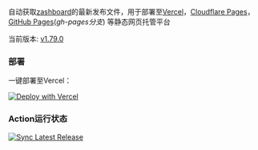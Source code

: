 自动获取[zashboard](https://github.com/Zephyruso/zashboard)的最新发布文件，用于部署至[Vercel](https://vercel.com)，[Cloudflare Pages](https://www.cloudflare.com/)，[GitHub Pages](https://pages.github.com/)(*gh-pages分支*) 等静态网页托管平台

当前版本: [<!-- RELEASE_TAG -->v1.79.0<!-- /RELEASE_TAG -->](https://github.com/Zephyruso/zashboard/releases)

### 部署

一键部署至Vercel：

[![Deploy with Vercel](https://vercel.com/button)](https://vercel.com/new/clone?repository-url=https://github.com/NaiHeeeee/zashboard&project-name=zashboard&repository-name=zashboard)

### Action运行状态

[![Sync Latest Release](https://github.com/NaiHeeeee/zashboard/actions/workflows/sync-release.yml/badge.svg)](https://github.com/NaiHeeeee/zashboard/actions/workflows/sync-release.yml)